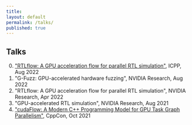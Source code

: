```yaml
---
title:
layout: default
permalink: /talks/
published: true
---
```


## Talks

0. ["RTLflow: A GPU acceleration flow for parallel RTL simulation"](https://www.youtube.com/watch?v=00K8S3tNUSg), ICPP, Aug 2022
0. "G-Fuzz: GPU-accelerated hardware fuzzing", NVIDIA Research, Aug 2022
0. "RTLflow: A GPU acceleration flow for parallel RTL simulation", NVIDIA Research, Apr 2022
0. "GPU-accelerated RTL simulation", NVIDIA Research, Aug 2021
0. ["cudaFlow: A Modern C++ Programming Model for GPU Task Graph Parallelism"](https://youtu.be/-tIQbIhTAv8?t=2344), CppCon, Oct 2021
